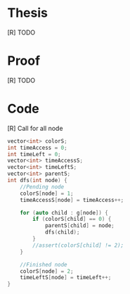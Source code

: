 # Thesis
[R] TODO

# Proof
[R] TODO

# Code
[R] Call for all node
```c++
vector<int> colorS;
int timeAccess = 0;
int timeLeft = 0;
vector<int> timeAccessS;
vector<int> timeLeftS;
vector<int> parentS;
int dfs(int node) {
	//Pending node
	colorS[node] = 1;
	timeAccessS[node] = timeAccess++;

	for (auto child : g[node]) {
		if (colorS[child] == 0) {
			parentS[child] = node;
			dfs(child);
		}
		//assert(colorS[child] != 2);
	}

	//Finished node
	colorS[node] = 2;
	timeLeftS[node] = timeLeft++;
}
```